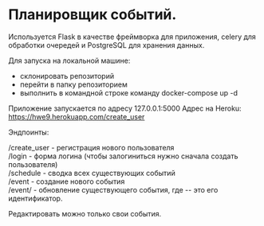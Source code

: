# Планировщик событий.

Используется Flask в качестве фреймворка для приложения, celery для обработки очередей и PostgreSQL для хранения данных.

Для запуска на локальной машине:

- склонировать репозиторий
- перейти в папку репозиторием
- выполнить в командной строке команду docker-compose up -d

Приложение запускается по адресу 127.0.0.1:5000
Адрес на Heroku: https://hwe9.herokuapp.com/create_user

Эндпоинты:

/create_user - регистрация нового пользователя  
/login - форма логина (чтобы залогиниться нужно сначала создать пользователя)  
/schedule - сводка всех существующих событий  
/event - создание нового события  
/event/<id> - обновление существующего события, где <id> -- это его идентификатор.  

Редактировать можно только свои события.

